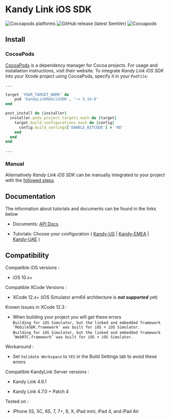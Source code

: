 # Kandy Link iOS SDK

<p>
    <img alt="Cocoapods platforms" src="https://img.shields.io/cocoapods/p/KandyLinkMobileSDK">
    <img alt="GitHub release (latest SemVer)" src="https://img.shields.io/github/v/release/kandy-io/kandy-link-ios-sdk">
    <img alt="Cocoapods" src="https://img.shields.io/cocoapods/v/KandyLinkMobileSDK">
</p>

## Install

### CocoaPods

[CocoaPods](https://cocoapods.org/pods/KandyLinkMobileSDK) is a dependency manager for Cocoa projects. For usage and installation instructions, visit their website. To integrate *Kandy Link iOS SDK* into your Xcode project using CocoaPods, specify it in your `Podfile`:

```ruby
...

target 'YOUR_TARGET_NAME' do
    pod 'KandyLinkMobileSDK', '~> 5.14.0'
end

post_install do |installer|
  installer.pods_project.targets.each do |target|
    target.build_configurations.each do |config|
      config.build_settings['ENABLE_BITCODE'] = 'NO'
    end
  end
end

...
```

### Manual

Alternatively *Kandy Link iOS SDK* can be manually integrated to your project with the [followed steps](https://kandy-io.github.io/kandy-link-ios-sdk/tutorials/#/?id=manual-installation).  

## Documentation

The information about tutorials and documents can be found in the links below

* Documents: [API Docs](https://kandy-io.github.io/kandy-link-ios-sdk/docs)

* Tutorials: Choose your configuration ( [Kandy-US](https://kandy-io.github.io/kandy-link-ios-sdk/tutorials/?SUBSCRIPTIONFQDN=spidr-ucc.genband.com&WEBSOCKETFQDN=spidr-ucc.genband.com&ICESERVER1=turn-ucc-1.genband.com&ICESERVER2=turn-ucc-2.genband.com) | [Kandy-EMEA](https://kandy-io.github.io/kandy-link-ios-sdk/tutorials/?SUBSCRIPTIONFQDN=spidr-em.genband.com&WEBSOCKETFQDN=spidr-em.genband.com&ICESERVER1=turn-em-1.genband.com&ICESERVER2=turn-em-2.genband.com) | [Kandy-UAE](https://kandy-io.github.io/kandy-link-ios-sdk/tutorials/?SUBSCRIPTIONFQDN=ct-webrtc.etisalat.ae&WEBSOCKETFQDN=ct-webrtc.etisalat.ae&ICESERVER1=ct-turn1.etisalat.ae&ICESERVER2=ct-turn2.etisalat.ae) )

## Compatibility

Compatible iOS versions :

* iOS 10.x+

Compatible XCode Versions :

* XCode 12.x+ (iOS Simulator arm64 architecture is ***not supported*** yet)

Known Issues in XCode 12.3 :
- When building your project you will get these errors 
</br>`Building for iOS Simulator, but the linked and embedded framework ‘MobileSDK.framework’ was built for iOS + iOS Simulator.` 
</br>`Building for iOS Simulator, but the linked and embedded framework ‘WebRTC.framework’ was built for iOS + iOS Simulator.`

Workaround :
- Set `Validate Workspace` to `YES` in the Build Settings tab to avoid these errors

Compatible KandyLink Server versions :

* Kandy Link 4.6.1

* Kandy Link 4.7.0 + Patch 4

Tested on :

* iPhone 5S, 5C, 6S, 7, 7+, 8, X, iPad mini, iPad 4, and iPad Air


